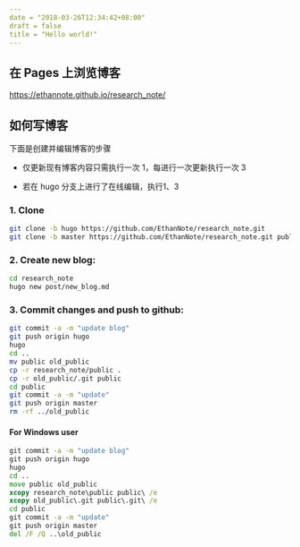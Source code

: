 ```yaml
---
date = "2018-03-26T12:34:42+08:00"
draft = false
title = "Hello world!"
---
```


## 在 Pages 上浏览博客

https://ethannote.github.io/research_note/

## 如何写博客

下面是创建并编辑博客的步骤

- 仅更新现有博客内容只需执行一次 1，每进行一次更新执行一次 3

- 若在 hugo 分支上进行了在线编辑，执行1、3



### 1. Clone

```bash
git clone -b hugo https://github.com/EthanNote/research_note.git
git clone -b master https://github.com/EthanNote/research_note.git public
```


### 2. Create new blog:

```bash
cd research_note
hugo new post/new_blog.md
```


### 3. Commit changes and push to github:

```bash
git commit -a -m "update blog"
git push origin hugo
hugo
cd ..
mv public old_public
cp -r research_note/public .
cp -r old_public/.git public
cd public 
git commit -a -m "update"
git push origin master
rm -rf ../old_public
```


#### For Windows user

```cmd
git commit -a -m "update blog"
git push origin hugo
hugo
cd ..
move public old_public
xcopy research_note\public public\ /e
xcopy old_public\.git public\.git\ /e
cd public 
git commit -a -m "update"
git push origin master
del /F /Q ..\old_public
```
